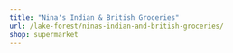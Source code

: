 ```yaml
---
title: "Nina's Indian & British Groceries"
url: /lake-forest/ninas-indian-and-british-groceries/
shop: supermarket
---
```

